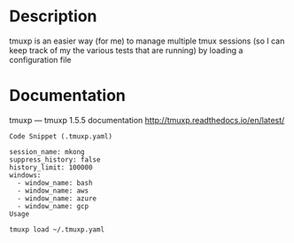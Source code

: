 # Description

tmuxp is an easier way (for me) to manage multiple tmux sessions (so I can keep track of my the various tests that are running) by loading a configuration file

# Documentation

tmuxp — tmuxp 1.5.5 documentation
http://tmuxp.readthedocs.io/en/latest/

```
Code Snippet (.tmuxp.yaml)

session_name: mkong
suppress_history: false
history_limit: 100000
windows:
  - window_name: bash
  - window_name: aws
  - window_name: azure
  - window_name: gcp
Usage

tmuxp load ~/.tmuxp.yaml
```

